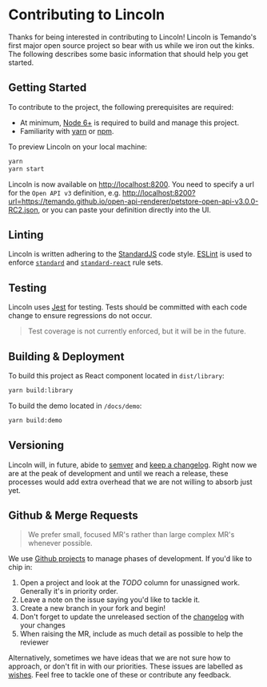 # Contributing to Lincoln

Thanks for being interested in contributing to Lincoln! Lincoln is Temando's first major open source project so bear with us while we iron out the kinks. The following describes some basic information that should help you get started.

## Getting Started

To contribute to the project, the following prerequisites are required:

- At minimum, [Node 6+](https://nodejs.org) is required to build and manage this project.
- Familiarity with [yarn](https://yarnpkg.com) or [npm](https://docs.npmjs.com/).

To preview Lincoln on your local machine:

```sh
yarn
yarn start
```

Lincoln is now available on <http://localhost:8200>. You need to specify a url for the `Open API v3` definition, e.g. <http://localhost:8200?url=https://temando.github.io/open-api-renderer/petstore-open-api-v3.0.0-RC2.json>, or you can paste your definition directly into the UI.

## Linting

Lincoln is written adhering to the [StandardJS](https://standardjs.com/) code style. [ESLint](http://eslint.org/) is used to enforce [`standard`](https://github.com/feross/eslint-config-standard) and [`standard-react`](https://github.com/feross/eslint-config-standard-react) rule sets.

## Testing

Lincoln uses [Jest](https://facebook.github.io/jest/) for testing. Tests should be committed with each code change to ensure regressions do not occur.

> Test coverage is not currently enforced, but it will be in the future.

## Building & Deployment

To build this project as React component located in `dist/library`:

```sh
yarn build:library
```

To build the demo located in `/docs/demo`:

```sh
yarn build:demo
```

## Versioning

Lincoln will, in future, abide to [semver](http://semver.org/) and [keep a changelog](http://keepachangelog.com/en/1.0.0/). Right now we are at the peak of development and until we reach a release, these processes would add extra overhead that we are not willing to absorb just yet.

## Github & Merge Requests

> We prefer small, focused MR's rather than large complex MR's whenever possible.

We use [Github projects](https://github.com/temando/open-api-renderer/projects) to manage phases of development. If you'd like to chip in:

1. Open a project and look at the *TODO* column for unassigned work. Generally it's in priority order.
1. Leave a note on the issue saying you'd like to tackle it.
1. Create a new branch in your fork and begin!
1. Don't forget to update the unreleased section of the [changelog](#versioning) with your changes
1. When raising the MR, include as much detail as possible to help the reviewer

Alternatively, sometimes we have ideas that we are not sure how to approach, or don't fit in with our priorities. These issues are labelled as [wishes](https://github.com/temando/open-api-renderer/issues?q=is%3Aissue+is%3Aopen+label%3Awish). Feel free to tackle one of these or contribute any feedback.
